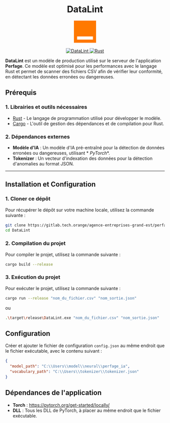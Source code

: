 <h1 align="center">DataLint</h1>

<div align="center">
  <img src="/assets/logo@2x.png" alt="logo">
</div>

<p align="center">
  <a href="https://gitlab.tech.orange/agence-entreprises-grand-est/perfageiae">
    <img src="https://img.shields.io/badge/Perfage-1.0.0-7073f6?style=for-the-badge" alt="DataLint" />
  </a>
  <a href="https://www.rust-lang.org/">
    <img src="https://img.shields.io/badge/Rust-dea584?style=for-the-badge&logo=rust&logoColor=white" alt="Rust" />
  </a>
</p>


**DataLint** est un modèle de production utilisé sur le serveur de l'application **Perfage**. Ce modèle est optimisé
pour les performances avec le langage Rust et permet de scanner des fichiers CSV afin de vérifier leur conformité, en
détectant les données erronées ou dangereuses.

## Prérequis

### 1. Librairies et outils nécessaires

- [Rust](https://www.rust-lang.org/tools/install) - Le langage de programmation utilisé pour développer le modèle.
- [Cargo](https://doc.rust-lang.org/cargo/getting-started/installation.html) - L'outil de gestion des dépendances et de
  compilation pour Rust.

### 2. Dépendances externes

- **Modèle d'IA** : Un modèle d'IA pré-entraîné pour la détection de données erronées ou dangereuses, utilisant *
  *PyTorch**.
- **Tokenizer** : Un vecteur d'indexation des données pour la détection d'anomalies au format JSON.

---

## Installation et Configuration

### 1. Cloner ce dépôt

Pour récupérer le dépôt sur votre machine locale, utilisez la commande suivante :

```bash
git clone https://gitlab.tech.orange/agence-entreprises-grand-est/perfageiae.git
cd DataLint
```

### 2. Compilation du projet

Pour compiler le projet, utilisez la commande suivante :

```bash
cargo build --release
```

### 3. Exécution du projet

Pour exécuter le projet, utilisez la commande suivante :

```bash
cargo run --release "nom_du_fichier.csv" "nom_sortie.json"
```

ou

```bash
.\target\release\DataLint.exe "nom_du_fichier.csv" "nom_sortie.json"
```

## Configuration

Créer et ajouter le fichier de configuration `config.json` au même endroit que le fichier exécutable, avec le contenu
suivant :

```json
{
  "model_path": "C:\\Users\\model\\neural\\perfage_ia",
  "vocabulary_path": "C:\\Users\\tokenizer\\tokenizer.json"
}
```

## Dépendances de l'application

- **Torch** : https://pytorch.org/get-started/locally/
- **DLL** : Tous les DLL de PyTorch, à placer au même endroit que le fichier exécutable.